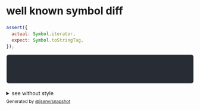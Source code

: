 # well known symbol diff

```js
assert({
  actual: Symbol.iterator,
  expect: Symbol.toStringTag,
});
```

![img](throw.svg)

<details>
  <summary>see without style</summary>

```console
AssertionError: actual and expect are different

actual: Symbol.iterator
expect: Symbol.toStringTag
```

</details>


<sub>
  Generated by <a href="https://github.com/jsenv/core/tree/main/packages/independent/snapshot">@jsenv/snapshot</a>
</sub>